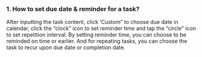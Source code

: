 ### 1. How to set due date & reminder for a task?
After inputting the task content, click ‘Custom” to choose due date in calendar, click the “clock” icon to set reminder time and tap the “circle” icon to set repetition interval. By setting reminder time, you can choose to be reminded on time or earlier. And for repeating tasks, you can choose the task to recur upon due date or completion date.
